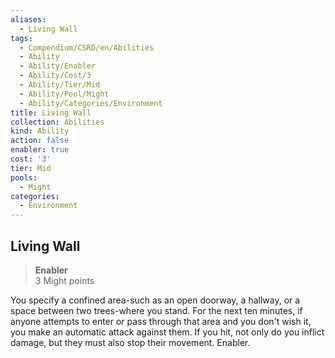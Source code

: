 ```yaml
---
aliases:
  - Living Wall
tags:
  - Compendium/CSRD/en/Abilities
  - Ability
  - Ability/Enabler
  - Ability/Cost/3
  - Ability/Tier/Mid
  - Ability/Pool/Might
  - Ability/Categories/Environment
title: Living Wall
collection: Abilities
kind: Ability
action: false
enabler: true
cost: '3'
tier: Mid
pools:
  - Might
categories:
  - Environment
---
```

## Living Wall  
>**Enabler**  
>3 Might points
  
You specify a confined area-such as an open doorway, a hallway, or a space between two trees-where you stand. For the next ten minutes, if anyone attempts to enter or pass through that area and you don't wish it, you make an automatic attack against them. If you hit, not only do you inflict damage, but they must also stop their movement. Enabler.